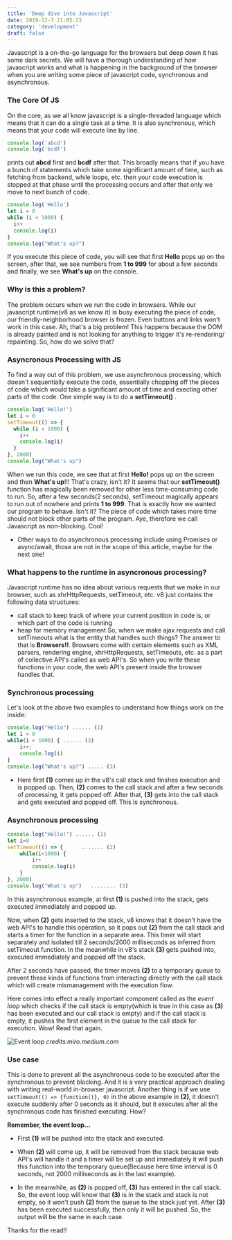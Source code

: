 ```yaml
---
title: 'Deep dive into Javascript'
date: 2019-12-7 21:05:23
category: 'development'
draft: false
---
```


Javascript is a on-the-go language for the browsers but deep down it has some dark secrets. We will have a thorough understanding of how javascript works and what is happening in the background of the browser when you are writing some piece of javascript code, synchronous and asynchronous.

### The Core Of JS

On the core, as we all know javascript is a single-threaded language which means that it can do a single task at a time. It is also synchronous, which means that your code will execute line by line.

```js
console.log('abcd')
console.log('bcdf')
```

prints out **abcd** first and **bcdf** after that. This broadly means that if you have a bunch of statements which take some significant amount of time, such as fetching from backend, while loops, etc. then your code execution is stopped at that phase until the processing occurs and after that only we move to next bunch of code.

```js
console.log('Hello')
let i = 0
while (i < 1000) {
  i++
  console.log(i)
}
console.log("What's up?")
```

If you execute this piece of code, you will see that first **Hello** pops up on the screen, after that, we see numbers from **1 to 999** for about a few seconds and finally, we see **What's up** on the console.

### Why is this a problem?

The problem occurs when we run the code in browsers. While our javascript runtime(v8 as we know it) is busy executing the piece of code, our friendly-neighborhood browser is frozen. Even buttons and links won't work in this case. Ah, that's a big problem! This happens because the DOM is already painted and is not looking for anything to trigger it's re-rendering/ repainting. So, how do we solve that?

### Asyncronous Processing with JS

To find a way out of this problem, we use asynchronous processing, which doesn't sequentially execute the code, essentially chopping off the pieces of code which would take a significant amount of time and execting other parts of the code. One simple way is to do a **setTimeout()** .

```js
console.log('Hello!')
let i = 0
setTimeout(() => {
  while (i < 1000) {
    i++
    console.log(i)
  }
}, 2000)
console.log("What's up")
```

When we run this code, we see that at first **Hello!** pops up on the screen and then **What's up**!!! That's crazy, isn't it? It seems that our **setTimeout()** function has magically been removed for other less time-consuming code to run. So, after a few seconds(2 seconds), setTimeout magically appears to run out of nowhere and prints **1 to 999**. That is exactly how we wanted our program to behave. Isn't it? The piece of code which takes more time should not block other parts of the program. Aye, therefore we call Javascript as non-blocking. Cool!

- Other ways to do asynchronous processing include using Promises or async/await, those are not in the scope of this article, maybe for the next one!

### What happens to the runtime in asyncronous processing?

Javascript runtime has no idea about various requests that we make in our browser, such as xhrHttpRequests, setTimeout, etc. v8 just contains the following data structures:

- call stack to keep track of where your current position in code is, or which part of the code is running
- heap for memory management
  So, when we make ajax requests and call setTimeouts what is the entity that handles such things? The answer to that is **Browsers!!**. Browsers come with certain elements such as XML parsers, rendering engine, xhrHttpRequests, setTimeouts, etc. as a part of collective API's called as web API's. So when you write these functions in your code, the web API's present inside the browser handles that.

### Synchronous processing

Let's look at the above two examples to understand how things work on the inside:

```js
console.log("Hello") ...... (1)
let i = 0
while(i < 1000) { ...... (2)
    i++;
    console.log(i)
}
console.log("What's up?") ..... (3)
```

- Here first **(1)** comes up in the v8's call stack and finshes execution and is popped up. Then,
  **(2)** comes to the call stack and after a few seconds of processing, it gets popped off. After that, **(3)** gets into the call stack and gets executed and popped off. This is synchronous.

### Asynchronous processing

```js
console.log("Hello!") ...... (1)
let i=0
setTimeout(() => {      ....... (2)
    while(i<1000) {
        i++
        console.log(i)
    }
}, 2000)
console.log("What's up")   ........ (3)
```

In this asynchronous example, at first **(1)** is pushed into the stack, gets executed immediately and popped up.

Now, when **(2)** gets inserted to the stack, v8 knows that it doesn't have the web API's to handle this operation, so it pops out **(2)** from the call stack and starts a timer for the function in a separate area. This timer will start separately and isolated till 2 seconds/2000 milliseconds as inferred from setTimeout function. In the meanwhile in v8's stack **(3)** gets pushed into, executed immediately and popped off the stack.

After 2 seconds have passed, the timer moves **(2)** to a temporary queue to prevent these kinds of functions from interacting directly with the call stack which will create mismanagement with the execution flow.

Here comes into effect a really important component called as the _event loop_ which checks if the call stack is empty(which is true in this case as **(3)** has been executed and our call stack is empty) and if the call stack is empty, it pushes the first element in the queue to the call stack for execution. Wow! Read that again.

![Event loop](https://miro.medium.com/max/2100/1*iHhUyO4DliDwa6x_cO5E3A.gif)
_credits:miro.medium.com_

### Use case

This is done to prevent all the asynchronous code to be executed after the synchronous to prevent blocking. And it is a very practical approach dealing with writing real-world in-browser javascript.
Another thing is if we use `setTimeout(() => {function()}, 0)` in the above example in **(2)**, it doesn't execute suddenly after 0 seconds as it should, but it executes after all the synchronous code has finished executing. How?

**Remember, the event loop...**

- First **(1)** will be pushed into the stack and executed.

- When **(2)** will come up, it will be removed from the stack because web API's will handle it and a timer will be set up and immediately it will push this function into the temporary queue(Because here time interval is 0 seconds, not 2000 milliseconds as in the last example).

- In the meanwhile, as **(2)** is popped off, **(3)** has entered in the call stack. So, the event loop will know that **(3)** is in the stack and stack is not empty, so it won't push **(2)** from the queue to the stack just yet. After **(3)** has been executed successfully, then only it will be pushed. So, the output will be the same in each case.

Thanks for the read!!
